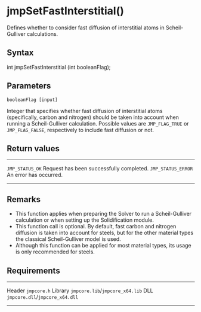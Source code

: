 jmpSetFastInterstitial()
========================

Defines whether to consider fast diffusion of interstitial atoms in
Scheil-Gulliver calculations.

Syntax
------

int jmpSetFastInterstitial (int booleanFlag);

Parameters
----------

`booleanFlag [input]`

Integer that specifies whether fast diffusion of interstitial atoms
(specifically, carbon and nitrogen) should be taken into account when
running a Scheil-Gulliver calculation. Possible values are
`JMP_FLAG_TRUE` or `JMP_FLAG_FALSE`, respectively to include fast
diffusion or not.

Return values
-------------

  -------------------- ------------------------------------------
  `JMP_STATUS_OK`      Request has been successfully completed.
  `JMP_STATUS_ERROR`   An error has occurred.
  -------------------- ------------------------------------------

Remarks
-------

-   This function applies when preparing the Solver to run a
    Scheil-Gulliver calculation or when setting up the
    Solidification module.
-   This function call is optional. By default, fast carbon and nitrogen
    diffusion is taken into account for steels, but for the other
    material types the classical Scheil-Gulliver model is used.
-   Although this function can be applied for most material types, its
    usage is only recommended for steels.

Requirements
------------

  --------- ---------------------------------
  Header    `jmpcore.h`
  Library   `jmpcore.lib`/`jmpcore_x64.lib`
  DLL       `jmpcore.dll`/`jmpcore_x64.dll`
  --------- ---------------------------------


